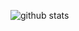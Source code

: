 ![github stats](https://github-readme-stats.vercel.app/api?username=Jamie-Yang&count_private=true&show_icons=true)
